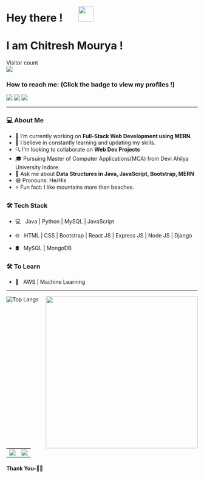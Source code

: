 # Hey there ! &emsp;  <img src="https://github.com/TheDudeThatCode/TheDudeThatCode/blob/master/Assets/Hi.gif" width="40px">
  # I am Chitresh Mourya !

<p> 
  Visitor count<br>
  <img src="https://profile-counter.glitch.me/chitresh-git/count.svg" />
</p>

### How to reach me: <strong>(Click the badge to view my profiles !)</strong>

<img src="https://img.shields.io/badge/chitreshmourya3@gmail.com-%23D14836.svg?&style=for-the-badge&logo=gmail&logoColor=white" href="chitreshmourya3@gmail.com">   <a  href="https://www.instagram.com/chitresh_mourya/"><img src="https://img.shields.io/badge/@chitresh_mourya-%23E4405F.svg?&style=for-the-badge&logo=instagram&logoColor=white"></a>   <a href="https://www.linkedin.com/in/chitresh-mourya-847838234"><img src="https://img.shields.io/badge/Chitresh Mourya-%230077B5.svg?&style=for-the-badge&logo=linkedin&logoColor=white" ></a>   

<hr>

<h3> 💻 About Me </h3>

- 🔭 I’m currently working on <strong>Full-Stack Web Development using MERN</strong>.
- 🌱 I believe in constantly learning and updating my skills.
- 🔍 I’m looking to collaborate on <strong>Web Dev Projects</strong>
- 🎓 Pursuing Master of Computer Applications(MCA) from Devi Ahilya University Indore.
- 💬 Ask me about <strong>Data Structures in Java, JavaScript, Bootstrap, MERN</strong>
- 😄 Pronouns: He/His
- ⚡ Fun fact: I like mountains more than beaches.

<h3>🛠 Tech Stack</h3>

- 💻 &nbsp; Java | Python | MySQL | JavaScript

- 🌐 &nbsp; HTML | CSS | Bootstrap | React JS | Express JS | Node JS | Django

- 🛢 &nbsp;  MySQL | MongoDB 

<h3>🛠 To Learn</h3>

- 🔧 &nbsp;   AWS | Machine Learning

<hr>
<img src="https://user-images.githubusercontent.com/74038190/212748830-4c709398-a386-4761-84d7-9e10b98fbe6e.gif" width="400" align='right'>

![Top Langs](https://github-readme-stats.vercel.app/api/top-langs/?username=chitresh-git&show_icons=true&theme=gotham )

<br>
<table><tr><td><img src="https://github-readme-stats.vercel.app/api?username=chitresh-git&show_icons=true&theme=gotham" /></td><td><img src="http://github-readme-streak-stats.herokuapp.com?user=chitresh-git&theme=gotham"/></td></tr></table>


#### Thank You-🙏🏼
